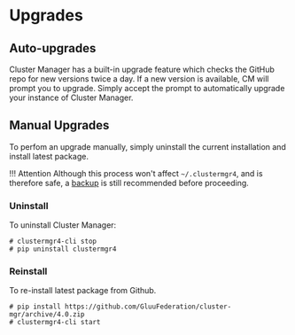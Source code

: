 # Upgrades

## Auto-upgrades
Cluster Manager has a built-in upgrade feature which checks the GitHub repo for new versions twice a day. If a new version is available, CM will prompt you to upgrade. Simply accept the prompt to automatically upgrade your instance of Cluster Manager. 

## Manual Upgrades
To perfom an upgrade manually, simply uninstall the current installation and install latest package. 

!!! Attention
    Although this process won't affect `~/.clustermgr4`, and is therefore safe, a [backup](./backup.md) is still recommended before proceeding. 

### Uninstall
To uninstall Cluster Manager:

```
# clustermgr4-cli stop
# pip uninstall clustermgr4
```

### Reinstall
To re-install latest package from Github.

```
# pip install https://github.com/GluuFederation/cluster-mgr/archive/4.0.zip
# clustermgr4-cli start
```
